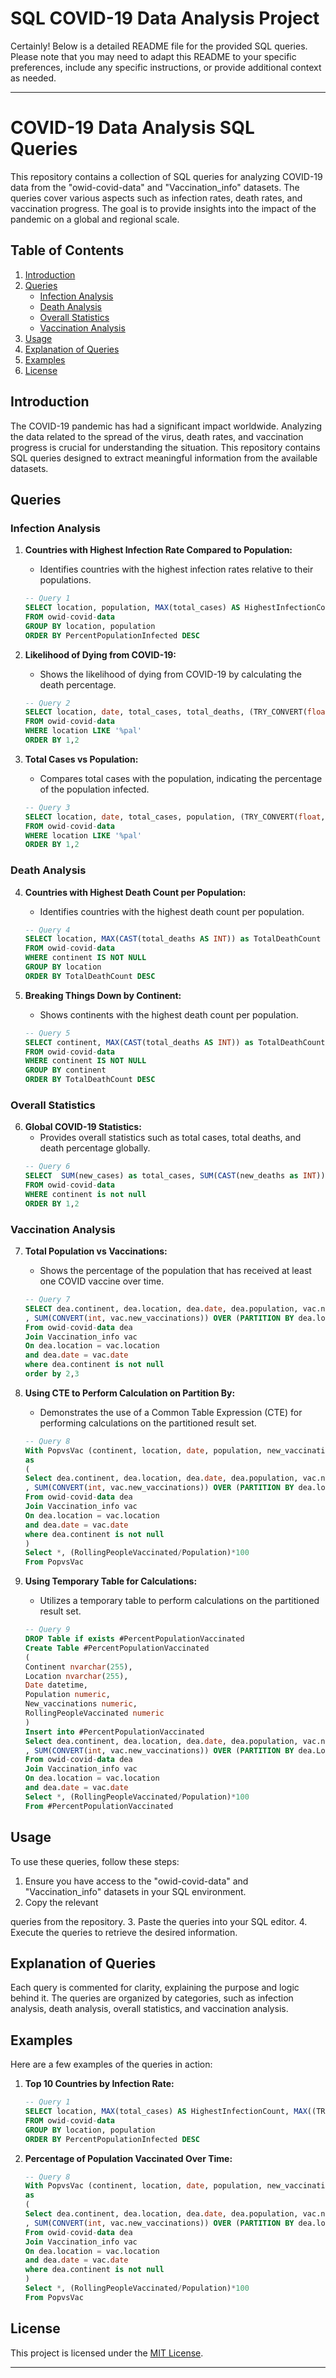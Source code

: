 # SQL COVID-19 Data Analysis Project
Certainly! Below is a detailed README file for the provided SQL queries. Please note that you may need to adapt this README to your specific preferences, include any specific instructions, or provide additional context as needed.

---

# COVID-19 Data Analysis SQL Queries

This repository contains a collection of SQL queries for analyzing COVID-19 data from the "owid-covid-data" and "Vaccination_info" datasets. The queries cover various aspects such as infection rates, death rates, and vaccination progress. The goal is to provide insights into the impact of the pandemic on a global and regional scale.

## Table of Contents

1. [Introduction](#introduction)
2. [Queries](#queries)
    - [Infection Analysis](#infection-analysis)
    - [Death Analysis](#death-analysis)
    - [Overall Statistics](#overall-statistics)
    - [Vaccination Analysis](#vaccination-analysis)
3. [Usage](#usage)
4. [Explanation of Queries](#explanation-of-queries)
5. [Examples](#examples)
6. [License](#license)

## Introduction

The COVID-19 pandemic has had a significant impact worldwide. Analyzing the data related to the spread of the virus, death rates, and vaccination progress is crucial for understanding the situation. This repository contains SQL queries designed to extract meaningful information from the available datasets.

## Queries

### Infection Analysis

1. **Countries with Highest Infection Rate Compared to Population:**
   - Identifies countries with the highest infection rates relative to their populations.
   ```sql
   -- Query 1
   SELECT location, population, MAX(total_cases) AS HighestInfectionCount, MAX((TRY_CONVERT(float, total_cases) / TRY_CONVERT(float, population))) * 100 AS PercentPopulationInfected 
   FROM owid-covid-data
   GROUP BY location, population
   ORDER BY PercentPopulationInfected DESC
   ```

2. **Likelihood of Dying from COVID-19:**
   - Shows the likelihood of dying from COVID-19 by calculating the death percentage.
   ```sql
   -- Query 2
   SELECT location, date, total_cases, total_deaths, (TRY_CONVERT(float, total_deaths) / TRY_CONVERT(float, total_cases)) * 100 AS DeathPercentage
   FROM owid-covid-data
   WHERE location LIKE '%pal'
   ORDER BY 1,2
   ```

3. **Total Cases vs Population:**
   - Compares total cases with the population, indicating the percentage of the population infected.
   ```sql
   -- Query 3
   SELECT location, date, total_cases, population, (TRY_CONVERT(float, total_cases) / TRY_CONVERT(float, population)) * 100 AS PercentPopulationInfected
   FROM owid-covid-data
   WHERE location LIKE '%pal'
   ORDER BY 1,2
   ```

### Death Analysis

4. **Countries with Highest Death Count per Population:**
   - Identifies countries with the highest death count per population.
   ```sql
   -- Query 4
   SELECT location, MAX(CAST(total_deaths AS INT)) as TotalDeathCount
   FROM owid-covid-data
   WHERE continent IS NOT NULL
   GROUP BY location
   ORDER BY TotalDeathCount DESC
   ```

5. **Breaking Things Down by Continent:**
   - Shows continents with the highest death count per population.
   ```sql
   -- Query 5
   SELECT continent, MAX(CAST(total_deaths AS INT)) as TotalDeathCount
   FROM owid-covid-data
   WHERE continent IS NOT NULL
   GROUP BY continent
   ORDER BY TotalDeathCount DESC
   ```

### Overall Statistics

6. **Global COVID-19 Statistics:**
   - Provides overall statistics such as total cases, total deaths, and death percentage globally.
   ```sql
   -- Query 6
   SELECT  SUM(new_cases) as total_cases, SUM(CAST(new_deaths as INT)) as total_deaths, SUM(CAST(new_deaths as INT))/SUM(new_cases)*100 as Deathpercentage 
   FROM owid-covid-data
   WHERE continent is not null
   ORDER BY 1,2
   ```

### Vaccination Analysis

7. **Total Population vs Vaccinations:**
   - Shows the percentage of the population that has received at least one COVID vaccine over time.
   ```sql
   -- Query 7
   SELECT dea.continent, dea.location, dea.date, dea.population, vac.new_vaccinations
   , SUM(CONVERT(int, vac.new_vaccinations)) OVER (PARTITION BY dea.location ORDER BY dea.location, dea.date) as RollingPeopleVaccinated
   From owid-covid-data dea
   Join Vaccination_info vac
   On dea.location = vac.location
   and dea.date = vac.date
   where dea.continent is not null 
   order by 2,3
   ```

8. **Using CTE to Perform Calculation on Partition By:**
   - Demonstrates the use of a Common Table Expression (CTE) for performing calculations on the partitioned result set.
   ```sql
   -- Query 8
   With PopvsVac (continent, location, date, population, new_vaccinations, RollingPeopleVaccinated)
   as
   (
   Select dea.continent, dea.location, dea.date, dea.population, vac.new_vaccinations
   , SUM(CONVERT(int, vac.new_vaccinations)) OVER (PARTITION BY dea.location ORDER BY dea.location, dea.date) as RollingPeopleVaccinated
   From owid-covid-data dea
   Join Vaccination_info vac
   On dea.location = vac.location
   and dea.date = vac.date
   where dea.continent is not null 
   )
   Select *, (RollingPeopleVaccinated/Population)*100
   From PopvsVac
   ```

9. **Using Temporary Table for Calculations:**
   - Utilizes a temporary table to perform calculations on the partitioned result set.
   ```sql
   -- Query 9
   DROP Table if exists #PercentPopulationVaccinated
   Create Table #PercentPopulationVaccinated
   (
   Continent nvarchar(255),
   Location nvarchar(255),
   Date datetime,
   Population numeric,
   New_vaccinations numeric,
   RollingPeopleVaccinated numeric
   )
   Insert into #PercentPopulationVaccinated
   Select dea.continent, dea.location, dea.date, dea.population, vac.new_vaccinations
   , SUM(CONVERT(int, vac.new_vaccinations)) OVER (PARTITION BY dea.Location ORDER BY dea.location, dea.Date) as RollingPeopleVaccinated
   From owid-covid-data dea
   Join Vaccination_info vac
   On dea.location = vac.location
   and dea.date = vac.date
   Select *, (RollingPeopleVaccinated/Population)*100
   From #PercentPopulationVaccinated
   ```

## Usage

To use these queries, follow these steps:

1. Ensure you have access to the "owid-covid-data" and "Vaccination_info" datasets in your SQL environment.
2. Copy the relevant

 queries from the repository.
3. Paste the queries into your SQL editor.
4. Execute the queries to retrieve the desired information.

## Explanation of Queries

Each query is commented for clarity, explaining the purpose and logic behind it. The queries are organized by categories, such as infection analysis, death analysis, overall statistics, and vaccination analysis.

## Examples

Here are a few examples of the queries in action:

1. **Top 10 Countries by Infection Rate:**
   ```sql
   -- Query 1
   SELECT location, MAX(total_cases) AS HighestInfectionCount, MAX((TRY_CONVERT(float, total_cases) / TRY_CONVERT(float, population))) * 100 AS PercentPopulationInfected 
   FROM owid-covid-data
   GROUP BY location, population
   ORDER BY PercentPopulationInfected DESC
   ```

2. **Percentage of Population Vaccinated Over Time:**
   ```sql
   -- Query 8
   With PopvsVac (continent, location, date, population, new_vaccinations, RollingPeopleVaccinated)
   as
   (
   Select dea.continent, dea.location, dea.date, dea.population, vac.new_vaccinations
   , SUM(CONVERT(int, vac.new_vaccinations)) OVER (PARTITION BY dea.location ORDER BY dea.location, dea.date) as RollingPeopleVaccinated
   From owid-covid-data dea
   Join Vaccination_info vac
   On dea.location = vac.location
   and dea.date = vac.date
   where dea.continent is not null 
   )
   Select *, (RollingPeopleVaccinated/Population)*100
   From PopvsVac
   ```

## License

This project is licensed under the [MIT License](LICENSE).

---

